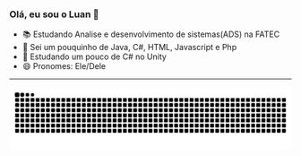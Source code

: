 ### Olá, eu sou o Luan 🥳 

- 📚 Estudando Analise e desenvolvimento de sistemas(ADS) na FATEC
- 🔭 Sei um pouquinho de Java, C#, HTML, Javascript e Php
- 🌱 Estudando um pouco de C# no Unity
- 😄 Pronomes: Ele/Dele
-----------------------------------------------------------------------------------------------------------------------------------------------------------------------------------
![Snake animation](https://github.com/LuanDiegs/LuanDiegs/blob/output/github-contribution-grid-snake.svg)
